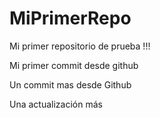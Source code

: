# MiPrimerRepo
Mi primer repositorio de prueba !!!

Mi primer commit desde github

Un commit mas desde Github

Una actualización más
